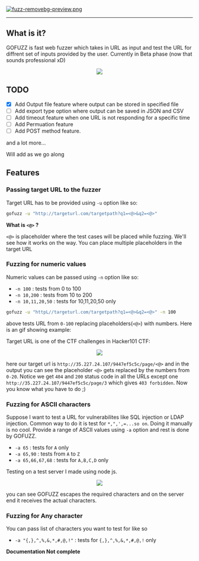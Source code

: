 [![fuzz-removebg-preview.png](https://i.postimg.cc/VsxCTCxS/fuzz-removebg-preview.png)](https://postimg.cc/rz9sRKFc)

<hr />

## What is it?

GOFUZZ is fast web fuzzer which takes in URL as input and test the URL for diffrent set of inputs provided by the user.
Currently in Beta phase (now that sounds professional xD)

<p align="center">
   <img src="https://i.postimg.cc/Mpmq7n2f/gofuzz-usage.png"/>
</p>

## TODO

- [x] Add Output file feature where output can be stored in specified file
- [ ] Add export type option where output can be saved in JSON and CSV
- [ ] Add timeout feature when one URL is not responding for a specific time
- [ ] Add Permuation feature
- [ ] Add POST method feature.

and a lot more... 

Will add as we go along

## Features

### Passing target URL to the fuzzer

Target URL has to be provided using `-u` option like so:

```bash
gofuzz -u "http://targeturl.com/targetpath?q1=<@>&q2=<@>"
```
**What is `<@>` ?**

`<@>` is placeholder where the test cases will be placed while fuzzing. We'll see how it works on the way. You can place multiple placeholders in the target URL

### Fuzzing for numeric values

Numeric values can be passed using `-n` option like so:

- `-n 100` : tests from 0 to 100
- `-n 10,200` : tests from 10 to 200
- `-n 10,11,20,50` : tests for 10,11,20,50 only

```bash
gofuzz -u "httpL//targeturl.com/targetpath?q1=<@>&q2=<@>" -n 100
```

above tests URL from `0-100` replacing placeholders(`<@>`) with numbers. Here is an gif showing example:

Target URL is one of the CTF challenges in Hacker101 CTF:

<p align="center">
  <img src="https://i.imgur.com/PLDrYIk.gif" />
</p>

here our target url is `http://35.227.24.107/9447ef5c5c/page/<@>` and in the output you can see the placeholder `<@>` gets replaced by the numbers from `0-20`. Notice we get `404` and `200` status code in all the URLs except one `http://35.227.24.107/9447ef5c5c/page/3` which gives `403 forbidden`. Now you know what you have to do ;)

### Fuzzing for ASCII characters

Suppose I want to test a URL for vulnerabilites like SQL injection or LDAP injection. Common way to do it is test for `*,",',=...so on`. Doing it manually is no cool. Provide a range of ASCII values using `-a` option and rest is done by GOFUZZ.

- `-a 65` : tests for `A` only
- `-a 65,90` : tests from `A` to `Z`
- `-a 65,66,67,68` : tests for `A,B,C,D` only

Testing on a test server I made using node js.

<p align="center">
   <img src="https://i.imgur.com/A0lVXcC.gif" />
</p>

you can see GOFUZZ escapes the required characters and on the server end it receives the actual characters.

### Fuzzing for Any character

You can pass list of characters you want to test for like so

- `-a "{,},^,%,&,*,#,@,!"` : tests for `{,},^,%,&,*,#,@,!` only


**Documentation Not complete**

